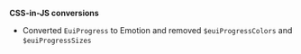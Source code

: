 **CSS-in-JS conversions**

- Converted `EuiProgress` to Emotion and removed `$euiProgressColors` and `$euiProgressSizes`
